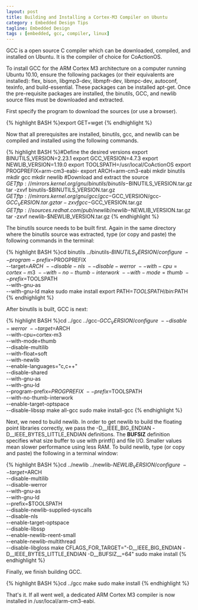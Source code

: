 ```yaml
---
layout: post
title: Building and Installing a Cortex-M3 Compiler on Ubuntu
category : Embedded Design Tips
tagline: Embedded Design
tags : [embedded, gcc, compiler, linux]
---
```


GCC is a open source C compiler which can be downloaded, compiled, and installed on Ubuntu.  It is the compiler of choice for CoActionOS.

To install GCC for the ARM Cortex M3 architecture on a computer running  Ubuntu 10.10, ensure the following packages (or their equivalents are installed): flex, bison, libgmp3-dev, libmpfr-dev, libmpc-dev, autoconf, texinfo, and  build-essential.  These packages can be installed apt-get.  Once the pre-requisite packages are installed, the binutils, GCC, and newlib source files must be downloaded and extracted.

First specify the program to download the sources (or use a browser).

{% highlight BASH %}export GET=wget
{% endhighlight %}

Now that all prerequisites are installed, binutils, gcc, and newlib can be compiled and installed using the following commands.

{% highlight BASH %}#Define the desired versions
export BINUTILS_VERSION=2.23.1
export GCC_VERSION=4.7.3
export NEWLIB_VERSION=1.19.0
export TOOLSPATH=/usr/local/CoActionOS
export PROGPREFIX=arm-cm3-eabi-
export ARCH=arm-cm3-eabi
mkdir binutils
mkdir gcc
mkdir newlib
#Download and extract the source
$GET ftp://mirrors.kernel.org/gnu/binutils/binutils-$BINUTILS_VERSION.tar.gz
tar -zxvf binutils-$BINUTILS_VERSION.tar.gz
$GET ftp://mirrors.kernel.org/gnu/gcc/gcc-$GCC_VERSION/gcc-$GCC_VERSION.tar.gz
tar -zxvf gcc-$GCC_VERSION.tar.gz
$GET ftp://sources.redhat.com/pub/newlib/newlib-$NEWLIB_VERSION.tar.gz
tar -zxvf newlib-$NEWLIB_VERSION.tar.gz
{% endhighlight %}

The binutils source needs to be built first.  Again in the same directory where the binutils source was extracted, type (or copy and paste) the following commands in the terminal:

{% highlight BASH %}cd binutils
../binutils-$BINUTILS_VERSION/configure \
  --program-prefix=$PROGPREFIX \
  --target=$ARCH \
  --disable-nls \
  --disable-werror \
  --with-cpu=cortex-m3 \
  --with-no-thumb-interwork \
  --with-mode=thumb \
  --prefix=$TOOLSPATH \
  --with-gnu-as \
  --with-gnu-ld
make
sudo make install
export PATH=$TOOLSPATH/bin:$PATH
{% endhighlight %}

After binutils is built, GCC is next:

{% highlight BASH %}cd ../gcc
../gcc-$GCC_VERSION/configure \
     --disable-werror \
     --target=$ARCH \
     --with-cpu=cortex-m3 \
     --with-mode=thumb \
     --disable-multilib \
     --with-float=soft \
     --with-newlib \
     --enable-languages="c,c++" \
     --disable-shared \
     --with-gnu-as \
     --with-gnu-ld \
     --program-prefix=$PROGPREFIX \
     --prefix=$TOOLSPATH \
     --with-no-thumb-interwork \
     --enable-target-optspace \
     --disable-libssp
make all-gcc
sudo make install-gcc
{% endhighlight %}

Next, we need to build newlib.  In order to get newlib to build the floating point libraries correctly, we pass the -D__IEEE_BIG_ENDIAN -D__IEEE_BYTES_LITTLE_ENDIAN definitions.  The __BUFSIZ__ definition specifies what size buffer to use with printf() and file I/O.  Smaller values mean slower performance using less RAM.  To build newlib, type (or copy and paste) the following in a terminal window:

{% highlight BASH %}cd ../newlib
../newlib-$NEWLIB_VERSION/configure \
  --target=$ARCH \
  --disable-multilib \
  --disable-werror \
  --with-gnu-as \
  --with-gnu-ld \
  --prefix=$TOOLSPATH \
  --disable-newlib-supplied-syscalls \
  --disable-nls \
  --enable-target-optspace \
  --disable-libssp \
  --enable-newlib-reent-small \
  --enable-newlib-multithread \
  --disable-libgloss
make CFLAGS_FOR_TARGET="-D__IEEE_BIG_ENDIAN -D__IEEE_BYTES_LITTLE_ENDIAN -D__BUFSIZ__=64"
sudo make install
{% endhighlight %}

Finally, we finish building GCC.

{% highlight BASH %}cd ../gcc
make
sudo make install
{% endhighlight %}

That's it.  If all went well, a dedicated ARM Cortex M3 compiler 
is now installed in /usr/local/arm-cm3-eabi.

